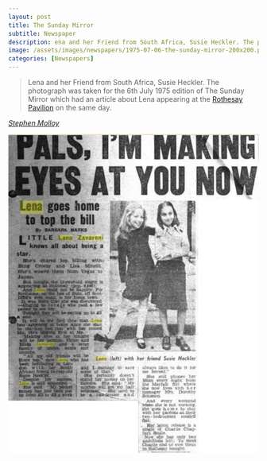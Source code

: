 ```yaml
---
layout: post
title: The Sunday Mirror
subtitle: Newspaper
description: ena and her Friend from South Africa, Susie Heckler. The photograph was taken for the 6th July 1975 edition of The Sunday Mirror which had an article about Lena appearing at the Rothesay Pavilion on the same day.
image: /assets/images/newspapers/1975-07-06-the-sunday-mirror-200x200.png
categories: [Newspapers]
---
```


> Lena and her Friend from South Africa, Susie Heckler. The photograph was taken for the 6th July 1975 edition of The Sunday Mirror which had an article about Lena appearing at the [Rothesay Pavilion](/theatre/the%20lena%20zavaroni%20show/1975/07/06/the-lena-zavaroni-show.html) on the same day.

<cite>[Stephen Molloy](https://s-molloy.tumblr.com/post/187285726782/26th-august)</cite>

![](/assets/images/newspapers/1975-07-06-the-sunday-mirror.png)
